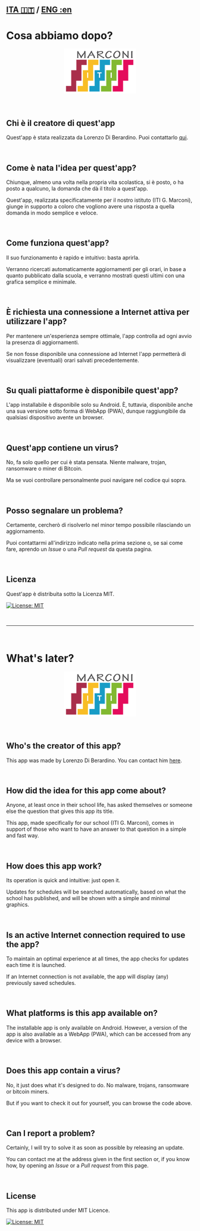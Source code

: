## [ITA :it:](#cosa-abbiamo-dopo) / [ENG :en](#whats-later)

# Cosa abbiamo dopo?

<div align="center">
    <img src="assets/logo/marconi.png" alt="Logo" height="120">
</div>

<br/>

<br/>

## Chi è il creatore di quest'app

Quest'app è stata realizzata da Lorenzo Di Berardino. Puoi contattarlo [qui](mailto:lorenzo.diberardino03@gmail.com).

<br/>

## Come è nata l'idea per quest'app?
Chiunque, almeno una volta nella propria vita scolastica, si è posto, o ha posto a qualcuno, la domanda che dà il titolo a quest'app.

Quest'app, realizzata specificatamente per il nostro istituto (ITI G. Marconi), giunge in supporto a coloro che vogliono avere una risposta a quella domanda in modo semplice e veloce.

<br/>

## Come funziona quest'app?
Il suo funzionamento è rapido e intuitivo: basta aprirla.

Verranno ricercati automaticamente aggiornamenti per gli orari, in base a quanto pubblicato dalla scuola, e verranno mostrati questi ultimi con una grafica semplice e minimale.

<br/>

## È richiesta una connessione a Internet attiva per utilizzare l'app?
Per mantenere un'esperienza sempre ottimale, l'app controlla ad ogni avvio la presenza di aggiornamenti. 

Se non fosse disponibile una connessione ad Internet l'app permetterà di visualizzare (eventuali) orari salvati precedentemente.

<br/>

## Su quali piattaforme è disponibile quest'app?

L'app installabile è disponibile solo su Android. È, tuttavia, disponibile anche una sua versione sotto forma di WebApp (PWA), dunque raggiungibile da qualsiasi dispositivo avente un browser.

<br/>

## Quest'app contiene un virus?
No, fa solo quello per cui è stata pensata. Niente malware, trojan, ransomware o miner di Bitcoin.

Ma se vuoi controllare personalmente puoi navigare nel codice qui sopra.

<br/>

## Posso segnalare un problema?

Certamente, cercherò di risolverlo nel minor tempo possibile rilasciando un aggiornamento. 

Puoi contattarmi all'indirizzo indicato nella prima sezione o, se sai come fare, aprendo un <i>Issue</i> o una <i>Pull request</i> da questa pagina.

<br/>

## Licenza

Quest'app è distribuita sotto la Licenza MIT.

[![License: MIT](https://img.shields.io/badge/License-MIT-yellow.svg)](https://opensource.org/licenses/MIT)

<br/>

---

<br/>

# What's later?

<div align="center">
    <img src="assets/logo/marconi.png" alt="Logo" height="120">
</div>

<br/>

<br/>

## Who's the creator of this app?

This app was made by Lorenzo Di Berardino. You can contact him [here](mailto:lorenzo.diberardino03@gmail.com).

<br/>

## How did the idea for this app come about?
Anyone, at least once in their school life, has asked themselves or someone else the question that gives this app its title.

This app, made specifically for our school (ITI G. Marconi), comes in support of those who want to have an answer to that question in a simple and fast way.

<br/>

## How does this app work?
Its operation is quick and intuitive: just open it.

Updates for schedules will be searched automatically, based on what the school has published, and will be shown with a simple and minimal graphics.

<br/>

## Is an active Internet connection required to use the app?
To maintain an optimal experience at all times, the app checks for updates each time it is launched. 

If an Internet connection is not available, the app will display (any) previously saved schedules.

<br/>

## What platforms is this app available on?

The installable app is only available on Android. However, a version of the app is also available as a WebApp (PWA), which can be accessed from any device with a browser.

<br/>

## Does this app contain a virus?
No, it just does what it's designed to do. No malware, trojans, ransomware or bitcoin miners.

But if you want to check it out for yourself, you can browse the code above.

<br/>

## Can I report a problem?

Certainly, I will try to solve it as soon as possible by releasing an update. 

You can contact me at the address given in the first section or, if you know how, by opening an <i>Issue</i> or a <i>Pull request</i> from this page.

<br/>

## License

This app is distributed under MIT Licence.

[![License: MIT](https://img.shields.io/badge/License-MIT-yellow.svg)](https://opensource.org/licenses/MIT)

